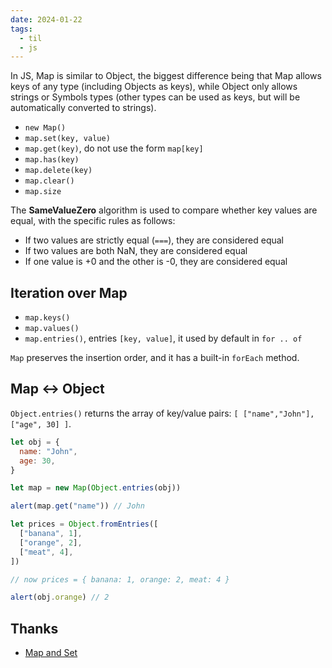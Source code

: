 ```yaml
---
date: 2024-01-22
tags:
  - til
  - js
---
```


In JS, Map is similar to Object, the biggest difference being that Map allows keys of any type (including Objects as keys), while Object only allows strings or Symbols types (other types can be used as keys, but will be automatically converted to strings).

- `new Map()`
- `map.set(key, value)`
- `map.get(key)`, do not use the form `map[key]`
- `map.has(key)`
- `map.delete(key)`
- `map.clear()`
- `map.size`

The **SameValueZero** algorithm is used to compare whether key values are equal, with the specific rules as follows:

- If two values are strictly equal (`===`), they are considered equal
- If two values are both NaN, they are considered equal
- If one value is +0 and the other is -0, they are considered equal

## Iteration over Map

- `map.keys()`
- `map.values()`
- `map.entries()`, entries `[key, value]`, it used by default in `for .. of`

`Map` preserves the insertion order, and it has a built-in `forEach` method.

## Map <-> Object

`Object.entries()` returns the array of key/value pairs: `[ ["name","John"], ["age", 30] ]`.

```js
let obj = {
  name: "John",
  age: 30,
}

let map = new Map(Object.entries(obj))

alert(map.get("name")) // John
```

```js
let prices = Object.fromEntries([
  ["banana", 1],
  ["orange", 2],
  ["meat", 4],
])

// now prices = { banana: 1, orange: 2, meat: 4 }

alert(obj.orange) // 2
```

## Thanks

- [Map and Set](https://javascript.info/map-set)
